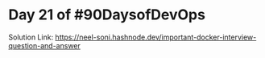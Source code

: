 # Day 21 of #90DaysofDevOps
Solution Link: https://neel-soni.hashnode.dev/important-docker-interview-question-and-answer
